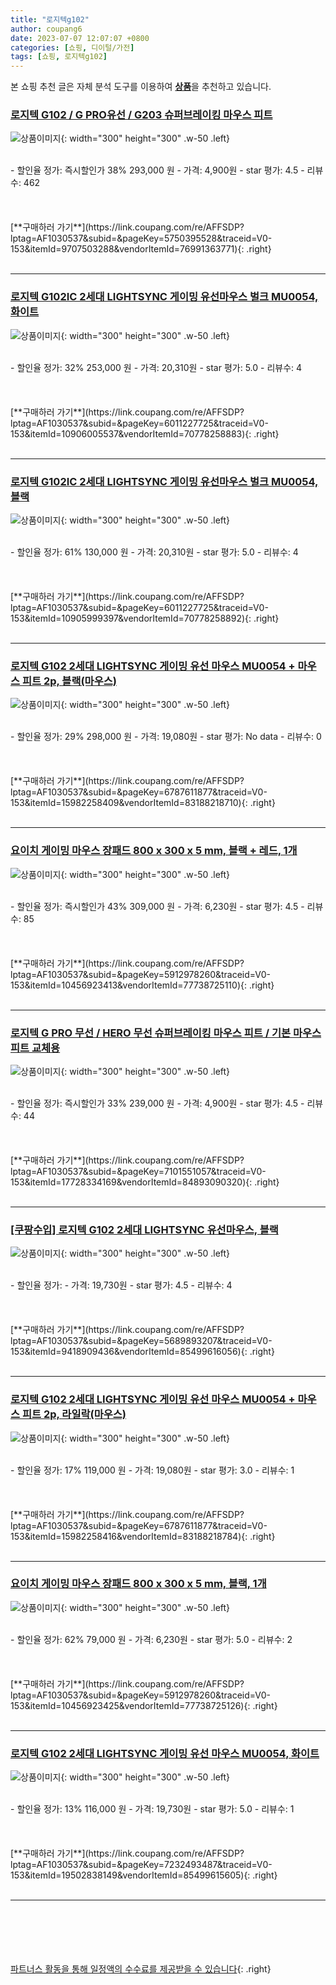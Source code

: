 ```yaml
---
title: "로지텍g102"
author: coupang6
date: 2023-07-07 12:07:07 +0800
categories: [쇼핑, 디이털/가전]
tags: [쇼핑, 로지텍g102]
---
```


본 쇼핑 추천 글은 자체 분석 도구를 이용하여 [**상품**](https://link.coupang.com/a/bao1ui)을 추천하고 있습니다.

### [로지텍 G102 / G PRO유선 / G203 슈퍼브레이킹 마우스 피트](https://link.coupang.com/re/AFFSDP?lptag=AF1030537&subid=&pageKey=5750395528&traceid=V0-153&itemId=9707503288&vendorItemId=76991363771)

![상품이미지](https://thumbnail8.coupangcdn.com/thumbnails/remote/230x230ex/image/vendor_inventory/504d/3fa4bcec5c753c945be4dde42d9c1cd90a53bc65dddaf3c01cfa9fb91981.jpg){: width="300" height="300" .w-50 .left}


<br>
- 할인율 정가: 즉시할인가 38%  293,000   원
- 가격: 4,900원
- star 평가: 4.5
- 리뷰수: 462
<br>
<br>
<br>
<br>
[**구매하러 가기**](https://link.coupang.com/re/AFFSDP?lptag=AF1030537&subid=&pageKey=5750395528&traceid=V0-153&itemId=9707503288&vendorItemId=76991363771){: .right}
<br>
<br>

---

### [로지텍 G102IC 2세대 LIGHTSYNC 게이밍 유선마우스 벌크 MU0054, 화이트](https://link.coupang.com/re/AFFSDP?lptag=AF1030537&subid=&pageKey=6011227725&traceid=V0-153&itemId=10906005537&vendorItemId=70778258883)

![상품이미지](https://thumbnail6.coupangcdn.com/thumbnails/remote/230x230ex/image/retail/images/2020/05/28/17/9/c7cc777a-3e31-48d2-972b-81446acd3fc6.jpg){: width="300" height="300" .w-50 .left}


<br>
- 할인율 정가: 32%  253,000   원
- 가격: 20,310원
- star 평가: 5.0
- 리뷰수: 4
<br>
<br>
<br>
<br>
[**구매하러 가기**](https://link.coupang.com/re/AFFSDP?lptag=AF1030537&subid=&pageKey=6011227725&traceid=V0-153&itemId=10906005537&vendorItemId=70778258883){: .right}
<br>
<br>

---

### [로지텍 G102IC 2세대 LIGHTSYNC 게이밍 유선마우스 벌크 MU0054, 블랙](https://link.coupang.com/re/AFFSDP?lptag=AF1030537&subid=&pageKey=6011227725&traceid=V0-153&itemId=10905999397&vendorItemId=70778258892)

![상품이미지](https://thumbnail10.coupangcdn.com/thumbnails/remote/230x230ex/image/retail/images/2020/05/28/17/7/e842e6e9-78d3-47a0-9d1a-e417fa3263c3.jpg){: width="300" height="300" .w-50 .left}


<br>
- 할인율 정가: 61%  130,000   원
- 가격: 20,310원
- star 평가: 5.0
- 리뷰수: 4
<br>
<br>
<br>
<br>
[**구매하러 가기**](https://link.coupang.com/re/AFFSDP?lptag=AF1030537&subid=&pageKey=6011227725&traceid=V0-153&itemId=10905999397&vendorItemId=70778258892){: .right}
<br>
<br>

---

### [로지텍 G102 2세대 LIGHTSYNC 게이밍 유선 마우스 MU0054 + 마우스 피트 2p, 블랙(마우스)](https://link.coupang.com/re/AFFSDP?lptag=AF1030537&subid=&pageKey=6787611877&traceid=V0-153&itemId=15982258409&vendorItemId=83188218710)

![상품이미지](https://thumbnail7.coupangcdn.com/thumbnails/remote/230x230ex/image/retail/images/1657677048249900-7a7b9cf9-d71c-4333-989b-0c673944d254.jpg){: width="300" height="300" .w-50 .left}


<br>
- 할인율 정가: 29%  298,000   원
- 가격: 19,080원
- star 평가: No data
- 리뷰수: 0
<br>
<br>
<br>
<br>
[**구매하러 가기**](https://link.coupang.com/re/AFFSDP?lptag=AF1030537&subid=&pageKey=6787611877&traceid=V0-153&itemId=15982258409&vendorItemId=83188218710){: .right}
<br>
<br>

---

### [요이치 게이밍 마우스 장패드 800 x 300 x 5 mm, 블랙 + 레드, 1개](https://link.coupang.com/re/AFFSDP?lptag=AF1030537&subid=&pageKey=5912978260&traceid=V0-153&itemId=10456923413&vendorItemId=77738725110)

![상품이미지](https://thumbnail7.coupangcdn.com/thumbnails/remote/230x230ex/image/retail/images/4723861540309683-5690d535-b706-4d18-9177-8bb7fc86a0c8.jpg){: width="300" height="300" .w-50 .left}


<br>
- 할인율 정가: 즉시할인가 43%  309,000   원
- 가격: 6,230원
- star 평가: 4.5
- 리뷰수: 85
<br>
<br>
<br>
<br>
[**구매하러 가기**](https://link.coupang.com/re/AFFSDP?lptag=AF1030537&subid=&pageKey=5912978260&traceid=V0-153&itemId=10456923413&vendorItemId=77738725110){: .right}
<br>
<br>

---

### [로지텍 G PRO 무선 / HERO 무선 슈퍼브레이킹 마우스 피트 / 기본 마우스 피트 교체용](https://link.coupang.com/re/AFFSDP?lptag=AF1030537&subid=&pageKey=7101551057&traceid=V0-153&itemId=17728334169&vendorItemId=84893090320)

![상품이미지](https://thumbnail6.coupangcdn.com/thumbnails/remote/230x230ex/image/vendor_inventory/8710/939eace5da315511a7599adeb3fc6eb6608bd6c14336fdc68c12b147eb3d.jpg){: width="300" height="300" .w-50 .left}


<br>
- 할인율 정가: 즉시할인가 33%  239,000   원
- 가격: 4,900원
- star 평가: 4.5
- 리뷰수: 44
<br>
<br>
<br>
<br>
[**구매하러 가기**](https://link.coupang.com/re/AFFSDP?lptag=AF1030537&subid=&pageKey=7101551057&traceid=V0-153&itemId=17728334169&vendorItemId=84893090320){: .right}
<br>
<br>

---

### [[쿠팡수입] 로지텍 G102 2세대 LIGHTSYNC 유선마우스, 블랙](https://link.coupang.com/re/AFFSDP?lptag=AF1030537&subid=&pageKey=5689893207&traceid=V0-153&itemId=9418909436&vendorItemId=85499616056)

![상품이미지](https://thumbnail7.coupangcdn.com/thumbnails/remote/230x230ex/image/rs_quotation_api/cl45wm5f/d78ba97325824494844aa4728ff95969.JPG){: width="300" height="300" .w-50 .left}


<br>
- 할인율 정가: 
- 가격: 19,730원
- star 평가: 4.5
- 리뷰수: 4
<br>
<br>
<br>
<br>
[**구매하러 가기**](https://link.coupang.com/re/AFFSDP?lptag=AF1030537&subid=&pageKey=5689893207&traceid=V0-153&itemId=9418909436&vendorItemId=85499616056){: .right}
<br>
<br>

---

### [로지텍 G102 2세대 LIGHTSYNC 게이밍 유선 마우스 MU0054 + 마우스 피트 2p, 라일락(마우스)](https://link.coupang.com/re/AFFSDP?lptag=AF1030537&subid=&pageKey=6787611877&traceid=V0-153&itemId=15982258416&vendorItemId=83188218784)

![상품이미지](https://thumbnail9.coupangcdn.com/thumbnails/remote/230x230ex/image/retail/images/3139313073470542-0bebeaa3-9f52-4d8b-95cb-6a98370f4c5a.jpg){: width="300" height="300" .w-50 .left}


<br>
- 할인율 정가: 17%  119,000   원
- 가격: 19,080원
- star 평가: 3.0
- 리뷰수: 1
<br>
<br>
<br>
<br>
[**구매하러 가기**](https://link.coupang.com/re/AFFSDP?lptag=AF1030537&subid=&pageKey=6787611877&traceid=V0-153&itemId=15982258416&vendorItemId=83188218784){: .right}
<br>
<br>

---

### [요이치 게이밍 마우스 장패드 800 x 300 x 5 mm, 블랙, 1개](https://link.coupang.com/re/AFFSDP?lptag=AF1030537&subid=&pageKey=5912978260&traceid=V0-153&itemId=10456923425&vendorItemId=77738725126)

![상품이미지](https://thumbnail10.coupangcdn.com/thumbnails/remote/230x230ex/image/retail/images/4723862089174332-3fb16f20-5757-4d87-be3a-dcd14b9c5fc9.jpg){: width="300" height="300" .w-50 .left}


<br>
- 할인율 정가: 62%  79,000   원
- 가격: 6,230원
- star 평가: 5.0
- 리뷰수: 2
<br>
<br>
<br>
<br>
[**구매하러 가기**](https://link.coupang.com/re/AFFSDP?lptag=AF1030537&subid=&pageKey=5912978260&traceid=V0-153&itemId=10456923425&vendorItemId=77738725126){: .right}
<br>
<br>

---

### [로지텍 G102 2세대 LIGHTSYNC 게이밍 유선 마우스 MU0054, 화이트](https://link.coupang.com/re/AFFSDP?lptag=AF1030537&subid=&pageKey=7232493487&traceid=V0-153&itemId=19502838149&vendorItemId=85499615605)

![상품이미지](https://thumbnail6.coupangcdn.com/thumbnails/remote/230x230ex/image/rs_quotation_api/g75o5w4t/40eaf6fbd1f34de6a849b059491067ea.JPG){: width="300" height="300" .w-50 .left}


<br>
- 할인율 정가: 13%  116,000   원
- 가격: 19,730원
- star 평가: 5.0
- 리뷰수: 1
<br>
<br>
<br>
<br>
[**구매하러 가기**](https://link.coupang.com/re/AFFSDP?lptag=AF1030537&subid=&pageKey=7232493487&traceid=V0-153&itemId=19502838149&vendorItemId=85499615605){: .right}
<br>
<br>

---
<br><br><br><br><br> [파트너스 활동을 통해 일정액의 수수료를 제공받을 수 있습니다](https://link.coupang.com/a/bao1ui){: .right}